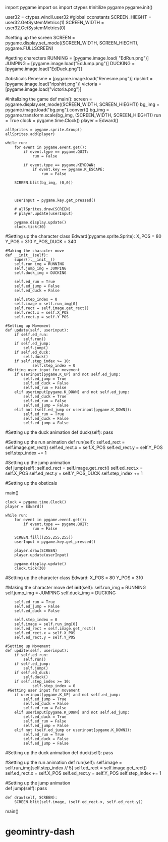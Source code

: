 import pygame
import os
import ctypes
#initilize pygame
pygame.init()

user32 = ctypes.windll.user32
#global cconstants
SCREEN_HIEGHT = user32.GetSystemMetrics(1)
SCREEN_WIDTH = user32.GetSystemMetrics(0)

#setting up the screen
SCREEN = pygame.display.set_mode((SCREEN_WIDTH, SCREEN_HIEGHT), pygame.FULLSCREEN)

#getting charecters
RUNNING = [pygame.image.load( "EdRun.png")]
JUMPING = [pygame.image.load("EdJump.png")]
DUCKING = [pygame.image.load("EdDuck.png")]

#obsticals
Renesme = [pygame.image.load("Renesme.png")]
ripshirt = [pygame.image.load("ripshirt.png")]
victoria = [pygame.image.load("victoria.png")]

#Initalizing the game
def main():
    screen = pygame.display.set_mode((SCREEN_WIDTH, SCREEN_HIEGHT))
    bg_img = pygame.image.load("bg.png").convert()
    bg_img = pygame.transform.scale(bg_img, (SCREEN_WIDTH, SCREEN_HIEGHT))
    run = True
    clock = pygame.time.Clock()
    player = Edward()

    allSprites = pygame.sprite.Group()
    allSprites.add(player)

    while run:
        for event in pygame.event.get():
            if event.type == pygame.QUIT:
                run = False
            
            if event.type == pygame.KEYDOWN:
                if event.key == pygame.K_ESCAPE:
                    run = False
        
        SCREEN.blit(bg_img, (0,0))  
        
        
        
        userInput = pygame.key.get_pressed()

        # allSprites.draw(SCREEN)
        # player.update(userInput)

        pygame.display.update()
        clock.tick(30)

#Setting up the character
class Edward(pygame.sprite.Sprite):
    X_POS = 80
    Y_POS = 310
    Y_POS_DUCK = 340

    #Making the character move
    def __init__(self):
        super().__init__()
        self.run_img = RUNNING
        self.jump_img = JUMPING
        self.duck_img = DUCKING

        self.ed_run = True
        self.ed_jump = False
        self.ed_duck = False

        self.step_index = 0
        self.image = self.run_img[0]
        self.rect = self.image.get_rect()
        self.rect.x = self.X_POS
        self.rect.y = self.Y_POS

    #Setting up Movement
    def update(self, userinput):
        if self.ed_run:
            self.run()
        if self.ed_jump:
            self.jump()
        if self.ed_duck:
            self.duck()
        if self.step_index >= 10:
                self.step_index = 0      
     #Getting user input for movement            
        if userinput[pygame.K_UP] and not self.ed_jump: 
            self.ed_jump = True
            self.ed_duck = False
            self.ed_run = False
        elif userinput[pygame.K_DOWN] and not self.ed_jump:
            self.ed_duck = True
            self.ed_run = False
            self.ed_jump = False
        elif not (self.ed_jump or userinput[pygame.K_DOWN]):
            self.ed_run = True
            self.ed_duck = False
            self.ed_jump = False
#Setting up the duck animation
    def duck(self):
        pass

#Setting up the run animation
    def run(self):
        self.ed_rect = self.image.get_rect()
        self.ed_rect.x = self.X_POS
        self.ed_rect.y = self.Y_POS
        self.step_index += 1

#Setting up the jump animation    
    def jump(self):
        self.ed_rect = self.image.get_rect()
        self.ed_rect.x = self.X_POS
        self.ed_rect.y = self.Y_POS_DUCK
        self.step_index += 1

#Setting up the obsticals

             
      

      

main()


    clock = pygame.time.Clock()
    player = Edward()

    while run:
        for event in pygame.event.get():
            if event.type == pygame.QUIT:
                run = False
        
        SCREEN.fill((255,255,255))
        userInput = pygame.key.get_pressed()

        player.draw(SCREEN)
        player.update(userInput)

        pygame.display.update()
        clock.tick(30)

#Setting up the character
class Edward:
    X_POS = 80
    Y_POS = 310

#Making the character move
    def __init__(self):
        self.run_img = RUNNING
        self.jump_img = JUMPING
        self.duck_img = DUCKING

        self.ed_run = True
        self.ed_jump = False
        self.ed_duck = False

        self.step_index = 0
        self.image = self.run_img[0]
        self.ed_rect = self.image.get_rect()
        self.ed_rect.x = self.X_POS
        self.ed_rect.y = self.Y_POS

    #Setting up Movement
    def update(self, userinput):
        if self.ed_run:
            self.run()
        if self.ed_jump:
            self.jump()
        if self.ed_duck:
            self.duck()
        if self.step_index >= 10:
                self.step_index = 0      
     #Getting user input for movement            
        if userinput[pygame.K_UP] and not self.ed_jump: 
            self.ed_jump = True
            self.ed_duck = False
            self.ed_run = False
        elif userinput[pygame.K_DOWN] and not self.ed_jump:
            self.ed_duck = True
            self.ed_run = False
            self.ed_jump = False
        elif not (self.ed_jump or userinput[pygame.K_DOWN]):
            self.ed_run = True
            self.ed_duck = False
            self.ed_jump = False
#Setting up the duck animation
    def duck(self):
        pass

#Setting up the run animation
    def run(self):
        self.image = self.run_img[self.step_index // 5]
        self.ed_rect = self.image.get_rect()
        self.ed_rect.x = self.X_POS
        self.ed_rect.y = self.Y_POS
        self.step_index += 1

#Setting up the jump animation    
    def jump(self):
        pass
           
      
    def draw(self, SCREEN):
        SCREEN.blit(self.image, (self.ed_rect.x, self.ed_rect.y))
      

main()







# geomintry-dash
